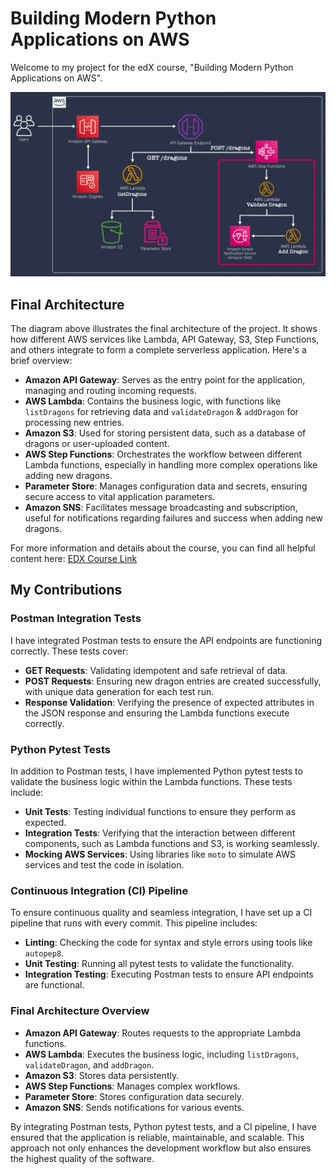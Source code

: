# Building Modern Python Applications on AWS

Welcome to my project for the edX course, "Building Modern Python Applications on AWS".

![Final Architecture](images/FinalArchitecture.png) 

## Final Architecture

The diagram above illustrates the final architecture of the project. It shows how different AWS services like Lambda, API Gateway, S3, Step Functions, and others integrate to form a complete serverless application. Here's a brief overview:

- **Amazon API Gateway**: Serves as the entry point for the application, managing and routing incoming requests.
- **AWS Lambda**: Contains the business logic, with functions like `listDragons` for retrieving data and `validateDragon` & `addDragon` for processing new entries.
- **Amazon S3**: Used for storing persistent data, such as a database of dragons or user-uploaded content.
- **AWS Step Functions**: Orchestrates the workflow between different Lambda functions, especially in handling more complex operations like adding new dragons.
- **Parameter Store**: Manages configuration data and secrets, ensuring secure access to vital application parameters.
- **Amazon SNS**: Facilitates message broadcasting and subscription, useful for notifications regarding failures and success when adding new dragons.

For more information and details about the course, you can find all helpful content here: [EDX Course Link](https://learning.edx.org/course/course-v1:AWS+OTP-AWSD12+1T2022a/home)

## My Contributions

### Postman Integration Tests

I have integrated Postman tests to ensure the API endpoints are functioning correctly. These tests cover:

- **GET Requests**: Validating idempotent and safe retrieval of data.
- **POST Requests**: Ensuring new dragon entries are created successfully, with unique data generation for each test run.
- **Response Validation**: Verifying the presence of expected attributes in the JSON response and ensuring the Lambda functions execute correctly.

### Python Pytest Tests

In addition to Postman tests, I have implemented Python pytest tests to validate the business logic within the Lambda functions. These tests include:

- **Unit Tests**: Testing individual functions to ensure they perform as expected.
- **Integration Tests**: Verifying that the interaction between different components, such as Lambda functions and S3, is working seamlessly.
- **Mocking AWS Services**: Using libraries like `moto` to simulate AWS services and test the code in isolation.

### Continuous Integration (CI) Pipeline

To ensure continuous quality and seamless integration, I have set up a CI pipeline that runs with every commit. This pipeline includes:

- **Linting**: Checking the code for syntax and style errors using tools like `autopep8`.
- **Unit Testing**: Running all pytest tests to validate the functionality.
- **Integration Testing**: Executing Postman tests to ensure API endpoints are functional.

### Final Architecture Overview

- **Amazon API Gateway**: Routes requests to the appropriate Lambda functions.
- **AWS Lambda**: Executes the business logic, including `listDragons`, `validateDragon`, and `addDragon`.
- **Amazon S3**: Stores data persistently.
- **AWS Step Functions**: Manages complex workflows.
- **Parameter Store**: Stores configuration data securely.
- **Amazon SNS**: Sends notifications for various events.

By integrating Postman tests, Python pytest tests, and a CI pipeline, I have ensured that the application is reliable, maintainable, and scalable. This approach not only enhances the development workflow but also ensures the highest quality of the software.
